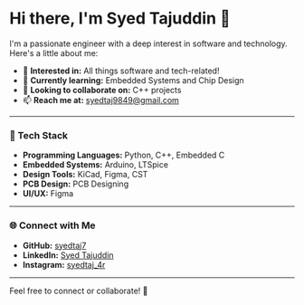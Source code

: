 # Hi there, I'm Syed Tajuddin 👋

I'm a passionate engineer with a deep interest in software and technology. Here's a little about me:

- 👀 **Interested in:** All things software and tech-related!
- 🌱 **Currently learning:** Embedded Systems and Chip Design
- 💞️ **Looking to collaborate on:** C++ projects
- 📫 **Reach me at:** [syedtaj9849@gmail.com](mailto:syedtaj9849@gmail.com)

---

### 🚀 Tech Stack

- **Programming Languages:** Python, C++, Embedded C
- **Embedded Systems:** Arduino, LTSpice
- **Design Tools:** KiCad, Figma, CST
- **PCB Design:** PCB Designing
- **UI/UX:** Figma

---

### 🌐 Connect with Me

- **GitHub:** [syedtaj7](https://github.com/syedtaj7)
- **LinkedIn:** [Syed Tajuddin](https://www.linkedin.com/in/syedtajuddin7/)
- **Instagram:** [syedtaj_4r](https://www.instagram.com/syedtaj_4r)

---

Feel free to connect or collaborate! 🚀
